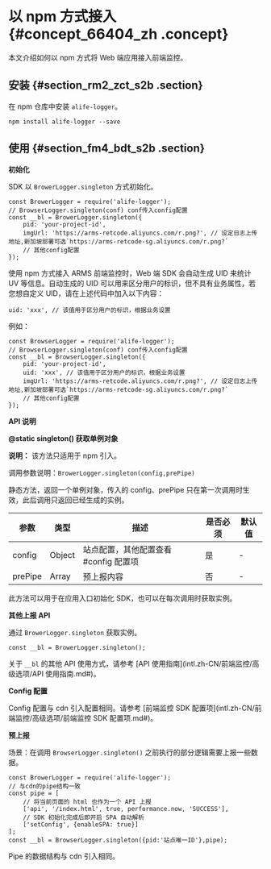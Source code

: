 # 以 npm 方式接入 {#concept_66404_zh .concept}

本文介绍如何以 npm 方式将 Web 端应用接入前端监控。

## 安装 {#section_rm2_zct_s2b .section}

在 npm 仓库中安装 `alife-logger`。

``` {#codeblock_xyc_bvk_45z}
npm install alife-logger --save
```

## 使用 {#section_fm4_bdt_s2b .section}

**初始化**

SDK 以 `BrowerLogger.singleton` 方式初始化。

``` {#codeblock_3h2_13g_s54}
const BrowerLogger = require('alife-logger');
// BrowserLogger.singleton(conf) conf传入config配置
const __bl = BrowerLogger.singleton({
    pid: 'your-project-id',
    imgUrl: 'https://arms-retcode.aliyuncs.com/r.png?', // 设定日志上传地址,新加坡部署可选`https://arms-retcode-sg.aliyuncs.com/r.png?`
    // 其他config配置
});
```

使用 npm 方式接入 ARMS 前端监控时，Web 端 SDK 会自动生成 UID 来统计 UV 等信息。自动生成的 UID 可以用来区分用户的标识，但不具有业务属性，若您想自定义 UID，请在上述代码中加入以下内容：

``` {#codeblock_5e4_pb4_4hz}
uid: 'xxx', // 该值用于区分用户的标识，根据业务设置
```

例如：

``` {#codeblock_lxm_z63_8ny}
const BrowserLogger = require('alife-logger');
// BrowserLogger.singleton(conf) conf传入config配置
const __bl = BrowserLogger.singleton({
    pid: 'your-project-id',
    uid: 'xxx', // 该值用于区分用户的标识，根据业务设置
    imgUrl: 'https://arms-retcode.aliyuncs.com/r.png?', // 设定日志上传地址,新加坡部署可选`https://arms-retcode-sg.aliyuncs.com/r.png?`
    // 其他config配置
});
```

**API 说明**

**@static singleton\(\) 获取单例对象**

**说明：** 该方法只适用于 npm 引入。

调用参数说明：`BrowerLogger.singleton(config,prePipe)`

静态方法，返回一个单例对象，传入的 config、prePipe 只在第一次调用时生效，此后调用只返回已经生成的实例。

|参数|类型|描述|是否必须|默认值|
|--|--|--|----|---|
|config|Object|站点配置，其他配置查看 \#config 配置项|是|-|
|prePipe|Array|预上报内容|否|-|

此方法可以用于在应用入口初始化 SDK，也可以在每次调用时获取实例。

**其他上报 API**

通过 `BrowerLogger.singleton` 获取实例。

``` {#codeblock_49c_eyp_lig}
const __bl = BrowerLogger.singleton();
```

关于 `__bl` 的其他 API 使用方式，请参考 [API 使用指南](intl.zh-CN/前端监控/高级选项/API 使用指南.md#)。

**Config 配置**

Config 配置与 cdn 引入配置相同。请参考 [前端监控 SDK 配置项](intl.zh-CN/前端监控/高级选项/前端监控 SDK 配置项.md#)。

**预上报**

场景：在调用 `BrowserLogger.singleton()` 之前执行的部分逻辑需要上报一些数据。

``` {#codeblock_75o_0gv_dev}
const BrowerLogger = require('alife-logger');
// 与cdn的pipe结构一致
const pipe = [
    // 将当前页面的 html 也作为一个 API 上报
    ['api', '/index.html', true, performance.now, 'SUCCESS'],
    // SDK 初始化完成后即开启 SPA 自动解析
    ['setConfig', {enableSPA: true}]
];
const __bl = BrowserLogger.singleton({pid:'站点唯一ID'},pipe);
```

Pipe 的数据结构与 cdn 引入相同。

